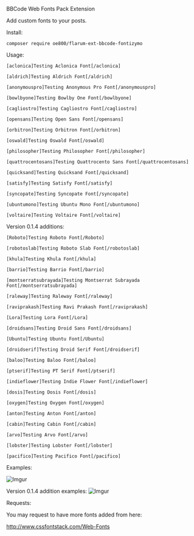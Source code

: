BBCode Web Fonts Pack Extension

Add custom fonts to your posts. 


Install:

`composer require oe800/flarum-ext-bbcode-fontizymo`


Usage:

`[aclonica]Testing Aclonica Font[/aclonica]`

`[aldrich]Testing Aldrich Font[/aldrich]`

`[anonymouspro]Testing Anonymous Pro Font[/anonymouspro]`

`[bowlbyone]Testing Bowlby One Font[/bowlbyone]`

`[cagliostro]Testing Cagliostro Font[/cagliostro]`

`[opensans]Testing Open Sans Font[/opensans]`

`[orbitron]Testing Orbitron Font[/orbitron]`

`[oswald]Testing Oswald Font[/oswald]`

`[philosopher]Testing Philosopher Font[/philosopher]`

`[quattrocentosans]Testing Quattrocento Sans Font[/quattrocentosans]`

`[quicksand]Testing Quicksand Font[/quicksand]`

`[satisfy]Testing Satisfy Font[/satisfy]`

`[syncopate]Testing Syncopate Font[/syncopate]`

`[ubuntumono]Testing Ubuntu Mono Font[/ubuntumono]`

`[voltaire]Testing Voltaire Font[/voltaire]`


Version 0.1.4 additions:

`[Roboto]Testing Roboto Font[/Roboto]`

`[robotoslab]Testing Roboto Slab Font[/robotoslab]`

`[khula]Testing Khula Font[/khula]`

`[barrio]Testing Barrio Font[/barrio]`

`[montserratsubrayada]Testing Montserrat Subrayada Font[/montserratsubrayada]`

`[raleway]Testing Raleway Font[/raleway]`

`[raviprakash]Testing Ravi Prakash Font[/raviprakash]`

`[Lora]Testing Lora Font[/Lora]`

`[droidsans]Testing Droid Sans Font[/droidsans]`

`[Ubuntu]Testing Ubuntu Font[/Ubuntu]`

`[droidserif]Testing Droid Serif Font[/droidserif]`

`[baloo]Testing Baloo Font[/baloo]`

`[ptserif]Testing PT Serif Font[/ptserif]`

`[indieflower]Testing Indie Flower Font[/indieflower]`

`[dosis]Testing Dosis Font[/dosis]`

`[oxygen]Testing Oxygen Font[/oxygen]`

`[anton]Testing Anton Font[/anton]`

`[cabin]Testing Cabin Font[/cabin]`

`[arvo]Testing Arvo Font[/arvo]`

`[lobster]Testing Lobster Font[/lobster]`

`[pacifico]Testing Pacifico Font[/pacifico]`


Examples:

![Imgur](http://i.imgur.com/soC2Dqh.png)

Version 0.1.4 addition examples:
![Imgur](http://i.imgur.com/hc101Hc.png)




Requests:

You may request to have more fonts added from here:


http://www.cssfontstack.com/Web-Fonts



